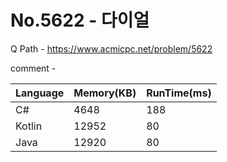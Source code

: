 # No.5622 - 다이얼
Q Path - https://www.acmicpc.net/problem/5622

comment - 

Language | Memory(KB) | RunTime(ms)
------------ | ------------- | ------
C# | 4648 | 188
Kotlin | 12952 | 80
Java | 12920 | 80 